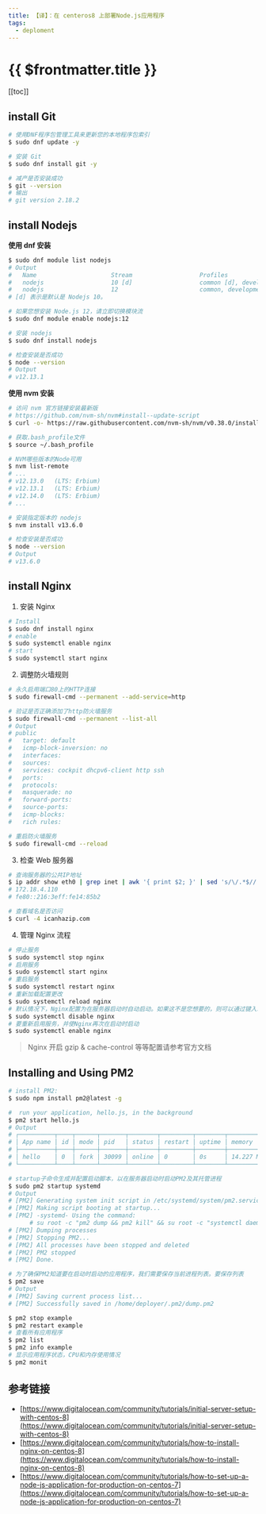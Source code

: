 ```yaml
---
title: 【译】：在 centeros8 上部署Node.js应用程序
tags:
  - deploment
---
```


# {{ $frontmatter.title }}

[[toc]]

## install Git

```sh
# 使用DNF程序包管理工具来更新您的本地程序包索引
$ sudo dnf update -y

# 安装 Git
$ sudo dnf install git -y

# 减产是否安装成功
$ git --version
# 输出
# git version 2.18.2
```

## install Nodejs

**使用 dnf 安装**

```sh
$ sudo dnf module list nodejs
# Output
#   Name                     Stream                   Profiles                                                Summary
#   nodejs                   10 [d]                   common [d], development, minimal, s2i                   Javascript runtime
#   nodejs                   12                       common, development, minimal, s2i
# [d] 表示是默认是 Nodejs 10。

# 如果您想安装 Node.js 12，请立即切换模块流
$ sudo dnf module enable nodejs:12

# 安装 nodejs
$ sudo dnf install nodejs

# 检查安装是否成功
$ node --version
# Output
# v12.13.1
```

**使用 nvm 安装**

```sh
# 访问 nvm 官方链接安装最新版
# https://github.com/nvm-sh/nvm#install--update-script
$ curl -o- https://raw.githubusercontent.com/nvm-sh/nvm/v0.38.0/install.sh | bash

# 获取.bash_profile文件
$ source ~/.bash_profile

# NVM哪些版本的Node可用
$ nvm list-remote
# ...
# v12.13.0   (LTS: Erbium)
# v12.13.1   (LTS: Erbium)
# v12.14.0   (LTS: Erbium)
# ...

# 安装指定版本的 nodejs
$ nvm install v13.6.0

# 检查安装是否成功
$ node --version
# Output
# v13.6.0
```

## install Nginx

1. 安装 Nginx

```sh
# Install
$ sudo dnf install nginx
# enable
$ sudo systemctl enable nginx
# start
$ sudo systemctl start nginx
```

2. 调整防火墙规则

```sh
# 永久启用端口80上的HTTP连接
$ sudo firewall-cmd --permanent --add-service=http

# 验证是否正确添加了http防火墙服务
$ sudo firewall-cmd --permanent --list-all
# Output
# public
#   target: default
#   icmp-block-inversion: no
#   interfaces:
#   sources:
#   services: cockpit dhcpv6-client http ssh
#   ports:
#   protocols:
#   masquerade: no
#   forward-ports:
#   source-ports:
#   icmp-blocks:
#   rich rules:

# 重启防火墙服务
$ sudo firewall-cmd --reload
```

3. 检查 Web 服务器

```sh
# 查询服务器的公共IP地址
$ ip addr show eth0 | grep inet | awk '{ print $2; }' | sed 's/\/.*$//'
# 172.18.4.110
# fe80::216:3eff:fe14:85b2

# 查看域名是否访问
$ curl -4 icanhazip.com
```

4. 管理 Nginx 流程

```sh
# 停止服务
$ sudo systemctl stop nginx
# 启用服务
$ sudo systemctl start nginx
# 重启服务
$ sudo systemctl restart nginx
# 重新加载配置更改
$ sudo systemctl reload nginx
# 默认情况下，Nginx配置为在服务器启动时自动启动。如果这不是您想要的，则可以通过键入以下内容来禁用此行为
$ sudo systemctl disable nginx
# 要重新启用服务，并使Nginx再次在启动时启动
$ sudo systemctl enable nginx
```

> Nginx 开启 gzip & cache-control 等等配置请参考官方文档

## Installing and Using PM2

```sh
# install PM2:
$ sudo npm install pm2@latest -g

#  run your application, hello.js, in the background
$ pm2 start hello.js
# Output
# ┌──────────┬────┬──────┬───────┬────────┬─────────┬────────┬─────────────┬──────────┐
# │ App name │ id │ mode │ pid   │ status │ restart │ uptime │ memory      │ watching │
# ├──────────┼────┼──────┼───────┼────────┼─────────┼────────┼─────────────┼──────────┤
# │ hello    │ 0  │ fork │ 30099 │ online │ 0       │ 0s     │ 14.227 MB   │ disabled │
# └──────────┴────┴──────┴───────┴────────┴─────────┴────────┴─────────────┴──────────┘

# startup子命令生成并配置启动脚本，以在服务器启动时启动PM2及其托管进程
$ sudo pm2 startup systemd
# Output
# [PM2] Generating system init script in /etc/systemd/system/pm2.service
# [PM2] Making script booting at startup...
# [PM2] -systemd- Using the command:
      # su root -c "pm2 dump && pm2 kill" && su root -c "systemctl daemon-reload && systemctl enable pm2 && systemctl start pm2"
# [PM2] Dumping processes
# [PM2] Stopping PM2...
# [PM2] All processes have been stopped and deleted
# [PM2] PM2 stopped
# [PM2] Done.

# 为了确保PM2知道要在启动时启动的应用程序，我们需要保存当前进程列表。要保存列表
$ pm2 save
# Output
# [PM2] Saving current process list...
# [PM2] Successfully saved in /home/deployer/.pm2/dump.pm2

$ pm2 stop example
$ pm2 restart example
# 查看所有应用程序
$ pm2 list
$ pm2 info example
# 显示应用程序状态，CPU和内存使用情况
$ pm2 monit
```

## 参考链接

- [https://www.digitalocean.com/community/tutorials/initial-server-setup-with-centos-8](https://www.digitalocean.com/community/tutorials/initial-server-setup-with-centos-8)
- [https://www.digitalocean.com/community/tutorials/how-to-install-nginx-on-centos-8](https://www.digitalocean.com/community/tutorials/how-to-install-nginx-on-centos-8)
- [https://www.digitalocean.com/community/tutorials/how-to-set-up-a-node-js-application-for-production-on-centos-7](https://www.digitalocean.com/community/tutorials/how-to-set-up-a-node-js-application-for-production-on-centos-7)
